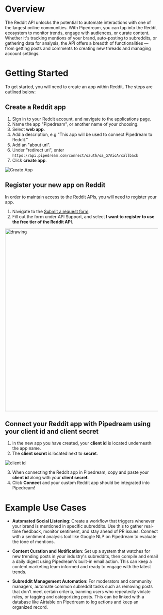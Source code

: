 # Overview

The Reddit API unlocks the potential to automate interactions with one of the largest online communities. With Pipedream, you can tap into the Reddit ecosystem to monitor trends, engage with audiences, or curate content. Whether it's tracking mentions of your brand, auto-posting to subreddits, or gathering data for analysis, the API offers a breadth of functionalities — from getting posts and comments to creating new threads and managing account settings.

# Getting Started

To get started, you will need to create an app within Reddit. The steps are outlined below:

## Create a Reddit app

1. Sign in to your Reddit account, and navigate to the applications [page](https://www.reddit.com/prefs/apps).
2. Name the app "Pipedream", or another name of your choosing.
3. Select **web app**.
4. Add a description, e.g "This app will be used to connect Pipedream to Reddit."
5. Add an "about url".
6. Under "redirect uri", enter `https://api.pipedream.com/connect/oauth/oa_G7AioA/callback`
7. Click **create app**.

![Create App](https://res.cloudinary.com/dpenc2lit/image/upload/v1688161060/Screenshot_2023-06-30_at_2.37.20_PM_muvvzi.png)

## Register your new app on Reddit

In order to maintain access to the Reddit APIs, you will need to register your app.

1. Navigate to the [Submit a request form](https://reddithelp.com/hc/en-us/requests/new?ticket_form_id=14868593862164).
2. Fill out the form under API Support, and select **I want to register to use the free tier of the Reddit API**.

<img src="https://res.cloudinary.com/dpenc2lit/image/upload/v1688161658/Screenshot_2023-06-30_at_2.44.42_PM_etr685.png" alt="drawing" width="600"/>

## Connect your Reddit app with Pipedream using your client id and client secret

1. In the new app you have created, your **client id** is located underneath the app name.
2. The **client secret** is located next to **secret**.

![client id ](https://res.cloudinary.com/dpenc2lit/image/upload/v1688162467/Screenshot_2023-06-30_at_3.01.02_PM_jvepnr.png)

3. When connecting the Reddit app in Pipedream, copy and paste your **client id** along with your **client secret**.
4. Click **Connect** and your custom Reddit app should be integrated into Pipedream!

# Example Use Cases

- **Automated Social Listening**: Create a workflow that triggers whenever your brand is mentioned in specific subreddits. Use this to gather real-time feedback, monitor sentiment, and stay ahead of PR issues. Connect with a sentiment analysis tool like Google NLP on Pipedream to evaluate the tone of mentions.

- **Content Curation and Notification**: Set up a system that watches for new trending posts in your industry's subreddits, then compile and email a daily digest using Pipedream's built-in email action. This can keep a content marketing team informed and ready to engage with the latest trends.

- **Subreddit Management Automation**: For moderators and community managers, automate common subreddit tasks such as removing posts that don't meet certain criteria, banning users who repeatedly violate rules, or tagging and categorizing posts. This can be linked with a database like Airtable on Pipedream to log actions and keep an organized record.
